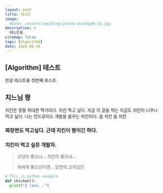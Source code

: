 ```yaml
---
layout: post
title: 테스트
image: 
  #path: /assets/img/blog/jeremy-bishop@0,5x.jpg
description: >
  테스트용.
sitemap: false
tags: [algorithm]
date: 2023-05-19
---
```


## [Algorithm] 테스트
한글 테스트용 첫번째 포스트.

## 치느님 짱
치킨은 정말 위대한 먹거리다. 치킨 먹고 싶다. 지금 이 글을 적는 지금도 치킨이 너무나 먹고 싶다. 나는 안드로이드 개발을 꿈꾸는 치킨이다. 음 치킨 음 치킨
### 짜장면도 먹고싶다. 근데 치킨이 짱이긴 하다.

### 치킨이 먹고 싶은 개발자.

> 코딩이 좋으냐... 치킨이 좋으냐...
>
> 저에게 물으신다면... 당연히 코치딩킨

```python
# This is python example.
def chicken():
  print("I love...")
```